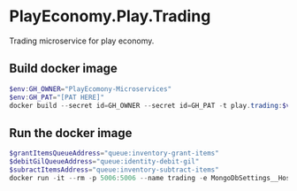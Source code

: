 # PlayEconomy.Play.Trading

Trading microservice for play economy.

## Build docker image

```powershell
$env:GH_OWNER="PlayEcomony-Microservices"
$env:GH_PAT="[PAT HERE]"
docker build --secret id=GH_OWNER --secret id=GH_PAT -t play.trading:$version . 
```

## Run the docker image

```powershell
$grantItemsQueueAddress="queue:inventory-grant-items"
$debitGilQueueAddress="queue:identity-debit-gil"
$subractItemsAddress="queue:inventory-subtract-items"
docker run -it --rm -p 5006:5006 --name trading -e MongoDbSettings__Host=mongo -e RabbitMQSettings__Host=rabbitmq -e QueueSettings__GrantItemsQueueAddress=$grantItemsQueueAddress -e QueueSettings__DebitGilQueueAddress=$debitGilQueueAddress -e QueueSettings__SubtractItemsQueueAddress=$subractItemsAddress --network playinfra_default play.trading:$version
```
